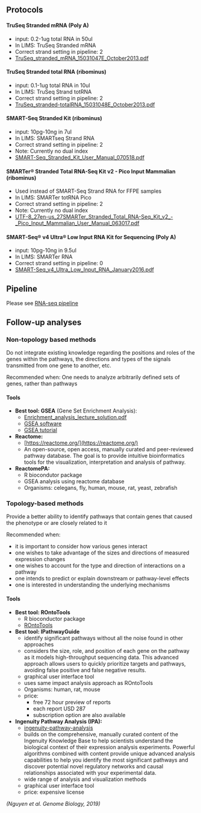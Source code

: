## Protocols
#### TruSeq Stranded mRNA (Poly A)
* input: 0.2-1ug total RNA in 50ul
* In LIMS: TruSeq Stranded mRNA
* Correct strand setting in pipeline: 2
* [TruSeq_stranded_mRNA_15031047E_October2013.pdf](../../assets/pdf/TruSeq_stranded_mRNA_15031047E_October2013.pdf)

#### TruSeq Stranded total RNA (ribominus)
* input: 0.1-1ug total RNA in 10ul
* In LIMS: TruSeq Strand totRNA
* Correct strand setting in pipeline: 2
* [TruSeq_stranded-totalRNA_15031048E_October2013.pdf](../../assets/pdf/TruSeq_stranded-totalRNA_15031048E_October2013.pdf)

#### SMART-Seq Stranded Kit (ribominus)
* input: 10pg-10ng in 7ul
* In LIMS: SMARTseq Strand RNA
* Correct strand setting in pipeline: 2
* Note: Currently no dual index
* [SMART-Seq_Stranded_Kit_User_Manual_070518.pdf](../../assets/pdf/SMART-Seq_Stranded_Kit_User_Manual_070518.pdf)

#### SMARTer® Stranded Total RNA-Seq Kit v2 - Pico Input Mammalian (ribominus)
* Used instead of SMART-Seq Strand RNA for FFPE samples
* In LIMS: SMARTer totRNA Pico
* Correct strand setting in pipeline: 2
* Note: Currently no dual index
* [UTF-8_27en-us_27SMARTer_Stranded_Total_RNA-Seq_Kit_v2_-_Pico_Input_Mammalian_User_Manual_063017.pdf](../../assets/pdf/UTF-8_27en-us_27SMARTer_Stranded_Total_RNA-Seq_Kit_v2_-_Pico_Input_Mammalian_User_Manual_063017.pdf)

#### SMART-Seq® v4 Ultra® Low Input RNA Kit for Sequencing (Poly A)
* input: 10pg-10ng in 9.5ul
* In LIMS: SMARTer RNA
* Correct strand setting in pipeline: 0
* [SMART-Seq_v4_Ultra_Low_Input_RNA_January2016.pdf](../../assets/pdf/SMART-Seq_v4_Ultra_Low_Input_RNA_January2016.pdf)

## Pipeline
Please see [RNA-seq pipeline](pipelines_scripts.md#RNA-seq)

## Follow-up analyses
### Non-topology based methods
Do not integrate existing knowledge regarding the positions and roles of the genes within the pathways, the directions and types of the signals transmitted from one gene to another, etc.

Recommended when: One needs to analyze arbitrarily defined sets of genes, rather than pathways

#### Tools
* **Best tool: GSEA** (Gene Set Enrichment Analysis):
    * [Enrichment_analysis_lecture_solution.pdf](../../assets/pdf/Enrichment_analysis_lecture_solution.pdf)
    * [GSEA software](http://software.broadinstitute.org/gsea/index.jsp)
    * [GSEA tutorial](../../assets/pdf/GSEA_howto.pdf)
* **Reactome:**
    * [https://reactome.org/](https://reactome.org/)
    * An open-source, open access, manually curated and peer-reviewed pathway database. The goal is to provide intuitive bioinformatics tools for the visualization, interpretation and analysis of pathway.
* **ReactomePA:**
    * R biocondutor package
    * GSEA analysis using reactome database
    * Organisms: celegans, fly, human, mouse, rat, yeast, zebrafish


### Topology-based methods
Provide a better ability to identify pathways that contain genes that caused the phenotype or are closely related to it

Recommended when:

* it is important to consider how various genes interact
* one wishes to take advantage of the sizes and directions of measured expression changes
* one wishes to account for the type and direction of interactions on a pathway
* one intends to predict or explain downstream or pathway-level effects
* one is interested in understanding the underlying mechanisms

#### Tools
* **Best tool: ROntoTools**
    * R bioconductor package
    * [ROntoTools](https://www.bioconductor.org/packages/release/bioc/html/ROntoTools.html)
* **Best tool: IPathwayGuide**
    * identify significant pathways without all the noise found in other approaches
    * considers the size, role, and position of each gene on the pathway as it models high-throughput sequencing data. This advanced approach allows users to quickly prioritize targets and pathways, avoiding false positive and false negative results.
    * graphical user interface tool
    * uses same impact analysis approach as ROntoTools
    * Organisms: human, rat, mouse
    * price:
        * free 72 hour preview of reports
        * each report USD 287
        * subscription option are also available
* **Ingenuity Pathway Analysis (IPA):**
    * [ingenuity-pathway-analysis](https://www.qiagenbioinformatics.com/products/ingenuity-pathway-analysis/)
    * builds on the comprehensive, manually curated content of the Ingenuity Knowledge Base to help scientists understand the biological context of their expression analysis experiments. Powerful algorithms combined with content provide unique advanced analysis capabilities to help you identify the most significant pathways and discover potential novel regulatory networks and causal relationships associated with your experimental data.
    * wide range of analysis and visualization methods
    * graphical user interface tool
    * price: expensive license

*(Nguyen et al. Genome Biology, 2019)*
